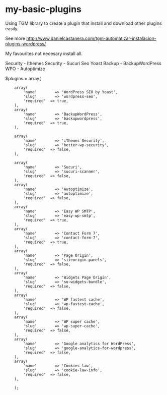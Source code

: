 # my-basic-plugins

Using TGM library to create a plugin that install and download other plugins easily.



See more 
http://www.danielcastanera.com/tgm-automatizar-instalacion-plugins-wordpress/

My favourites not necesary install all. 

Security - Ithemes Security - Sucuri
Seo  Yoast
Backup - BackupWordPress
WPO - Autoptimize

$plugins = array( 
	
		array(
			'name'        => 'WordPress SEO by Yoast',
			'slug'        => 'wordpress-seo',
			'required'  => true,
		),
		array(
			'name'        => 'BackupWordPress',
			'slug'        => 'backupwordpress',
			'required'  => true,
		),
		
		array(
			'name'        => 'iThemes Security',
			'slug'        => 'better-wp-security',
			'required'  => false,
		), 
		
		array(
			'name'        => 'Sucuri',
			'slug'        => 'sucuri-scanner',
			'required'  => false,
		), 
		array(
			'name'        => 'Autoptimize',
			'slug'        => 'autoptimize',
			'required'  => false,
		),
		array(
			'name'        => 'Easy WP SMTP',
			'slug'        => 'easy-wp-smtp',
			'required'  => true,
		),		
		array(
			'name'        => 'Contact Form 7',
			'slug'        => 'contact-form-7',
			'required'  => true,
		),
		array(
			'name'        => 'Page Origin',
			'slug'        => 'siteorigin-panels',
			'required'  => false,
		),
		array(
			'name'        => 'Widgets Page Origin',
			'slug'        => 'so-widgets-bundle',
			'required'  => false,
		),
		array(
			'name'        => 'WP fastest cache',
			'slug'        => 'wp-fastest-cache',
			'required'  => false,
		),
		array(
			'name'        => 'WP super cache',
			'slug'        => 'wp-super-cache',
			'required'  => false,
		),
		array(
			'name'        => 'Google analytics for WordPress',
			'slug'        => 'google-analytics-for-wordpress',
			'required'  => false,
		),
		array(
			'name'        => 'Cookies law',
			'slug'        => 'cookie-law-info',
			'required'  => false,
		),
		
		);
